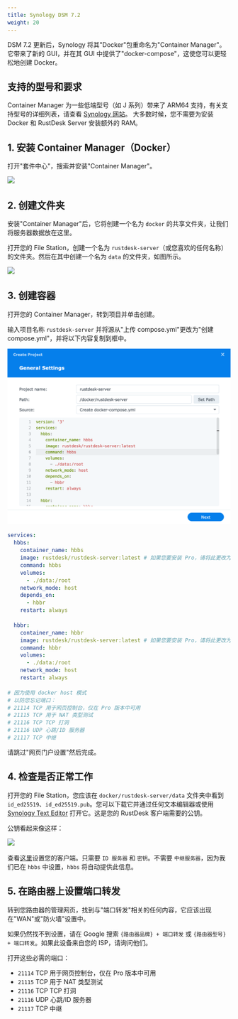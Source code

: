 ```yaml
---
title: Synology DSM 7.2
weight: 20
---
```

<!-- For translators: When translating elements like "buttons", don't just translate, please refer actual naming in their interface. -->
DSM 7.2 更新后，Synology 将其"Docker"包重命名为"Container Manager"。它带来了新的 GUI，并在其 GUI 中提供了"docker-compose"，这使您可以更轻松地创建 Docker。

## 支持的型号和要求

Container Manager 为一些低端型号（如 J 系列）带来了 ARM64 支持，有关支持型号的详细列表，请查看 [Synology 网站](https://www.synology.com/en-us/dsm/packages/ContainerManager)。
大多数时候，您不需要为安装 Docker 和 RustDesk Server 安装额外的 RAM。

## 1. 安装 Container Manager（Docker）

打开"套件中心"，搜索并安装"Container Manager"。

![](images/dsm7_install_container_manager_though_package_center.png)

## 2. 创建文件夹

安装"Container Manager"后，它将创建一个名为 `docker` 的共享文件夹，让我们将服务器数据放在这里。

打开您的 File Station，创建一个名为 `rustdesk-server`（或您喜欢的任何名称）的文件夹。然后在其中创建一个名为 `data` 的文件夹，如图所示。

![](images/dsm7_create_required_folders.png)

## 3. 创建容器

打开您的 Container Manager，转到项目并单击创建。

输入项目名称 `rustdesk-server` 并将源从"上传 compose.yml"更改为"创建 compose.yml"，并将以下内容复制到框中。

![](images/dsm7_creating_project_init.png?v2)

```yaml
services:
  hbbs:
    container_name: hbbs
    image: rustdesk/rustdesk-server:latest # 如果您要安装 Pro，请将此更改为 rustdesk/rustdesk-server-pro:latest。
    command: hbbs
    volumes:
      - ./data:/root
    network_mode: host
    depends_on:
      - hbbr
    restart: always

  hbbr:
    container_name: hbbr
    image: rustdesk/rustdesk-server:latest # 如果您要安装 Pro，请将此更改为 rustdesk/rustdesk-server-pro:latest。
    command: hbbr
    volumes:
      - ./data:/root
    network_mode: host
    restart: always

# 因为使用 docker host 模式
# 以防您忘记端口：
# 21114 TCP 用于网页控制台，仅在 Pro 版本中可用
# 21115 TCP 用于 NAT 类型测试
# 21116 TCP TCP 打洞
# 21116 UDP 心跳/ID 服务器
# 21117 TCP 中继
```

请跳过"网页门户设置"然后完成。

## 4. 检查是否正常工作

打开您的 File Station，您应该在 `docker/rustdesk-server/data` 文件夹中看到 `id_ed25519`、`id_ed25519.pub`。您可以下载它并通过任何文本编辑器或使用 [Synology Text Editor](https://www.synology.com/en-us/dsm/packages/TextEditor) 打开它。这是您的 RustDesk 客户端需要的公钥。

公钥看起来像这样：

![](images/dsm7_viewing_public_key_though_syno_text_editor.png)

查看[这里](/docs/en/client)设置您的客户端。只需要 `ID 服务器` 和 `密钥`。不需要 `中继服务器`，因为我们已在 `hbbs` 中设置，`hbbs` 将自动提供此信息。

## 5. 在路由器上设置端口转发

转到您路由器的管理网页，找到与"端口转发"相关的任何内容，它应该出现在"WAN"或"防火墙"设置中。

如果仍然找不到设置，请在 Google 搜索 `{路由器品牌} + 端口转发` 或 `{路由器型号} + 端口转发`。如果此设备来自您的 ISP，请询问他们。

打开这些必需的端口：
  * `21114` TCP 用于网页控制台，仅在 Pro 版本中可用
  * `21115` TCP 用于 NAT 类型测试
  * `21116` TCP TCP 打洞
  * `21116` UDP 心跳/ID 服务器
  * `21117` TCP 中继